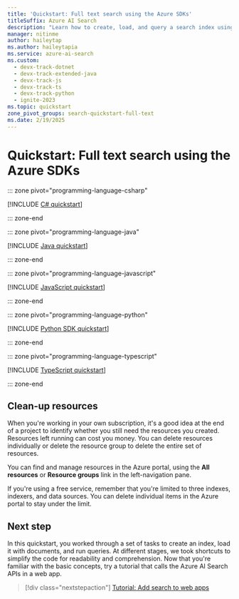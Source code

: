 ```yaml
---
title: 'Quickstart: Full text search using the Azure SDKs'
titleSuffix: Azure AI Search
description: "Learn how to create, load, and query a search index using the Azure SDKs for .NET, Python, Java, and JavaScript."
manager: nitinme
author: haileytap
ms.author: haileytapia
ms.service: azure-ai-search
ms.custom:
  - devx-track-dotnet
  - devx-track-extended-java
  - devx-track-js
  - devx-track-ts
  - devx-track-python
  - ignite-2023
ms.topic: quickstart
zone_pivot_groups: search-quickstart-full-text
ms.date: 2/19/2025
---
```


# Quickstart: Full text search using the Azure SDKs

::: zone pivot="programming-language-csharp"

[!INCLUDE [C# quickstart](includes/quickstarts/full-text-csharp.md)]

::: zone-end

::: zone pivot="programming-language-java"

[!INCLUDE [Java quickstart](includes/quickstarts/full-text-java.md)]

::: zone-end

::: zone pivot="programming-language-javascript"

[!INCLUDE [JavaScript quickstart](includes/quickstarts/full-text-javascript.md)]

::: zone-end

::: zone pivot="programming-language-python"

[!INCLUDE [Python SDK quickstart](includes/quickstarts/full-text-python.md)]

::: zone-end

::: zone pivot="programming-language-typescript"

[!INCLUDE [TypeScript quickstart](includes/quickstarts/full-text-typescript.md)]

::: zone-end

## Clean-up resources

When you're working in your own subscription, it's a good idea at the end of a project to identify whether you still need the resources you created. Resources left running can cost you money. You can delete resources individually or delete the resource group to delete the entire set of resources.

You can find and manage resources in the Azure portal, using the **All resources** or **Resource groups** link in the left-navigation pane.

If you're using a free service, remember that you're limited to three indexes, indexers, and data sources. You can delete individual items in the Azure portal to stay under the limit.

## Next step

In this quickstart, you worked through a set of tasks to create an index, load it with documents, and run queries. At different stages, we took shortcuts to simplify the code for readability and comprehension. Now that you're familiar with the basic concepts, try a tutorial that calls the Azure AI Search APIs in a web app.

> [!div class="nextstepaction"]
> [Tutorial: Add search to web apps](tutorial-csharp-overview.md)
